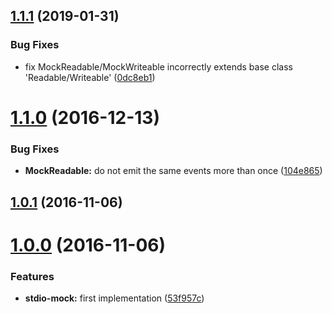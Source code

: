 <a name="1.1.1"></a>
## [1.1.1](https://github.com/TylorS/stdio-mock/compare/v1.1.0...v1.1.1) (2019-01-31)


### Bug Fixes

* fix MockReadable/MockWriteable incorrectly extends base class 'Readable/Writeable' ([0dc8eb1](https://github.com/TylorS/stdio-mock/commit/0dc8eb1))



<a name="1.1.0"></a>
# [1.1.0](https://github.com/TylorS/stdio-mock/compare/v1.0.1...v1.1.0) (2016-12-13)


### Bug Fixes

* **MockReadable:** do not emit the same events more than once ([104e865](https://github.com/TylorS/stdio-mock/commit/104e865))



<a name="1.0.1"></a>
## [1.0.1](https://github.com/TylorS/stdio-mock/compare/v1.0.0...v1.0.1) (2016-11-06)



<a name="1.0.0"></a>
# [1.0.0](https://github.com/TylorS/stdio-mock/compare/53f957c...v1.0.0) (2016-11-06)


### Features

* **stdio-mock:** first implementation ([53f957c](https://github.com/TylorS/stdio-mock/commit/53f957c))



